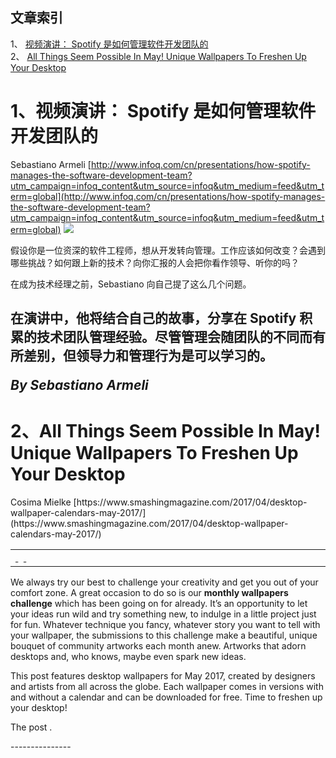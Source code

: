 ## 文章索引
1、 <a href="#1视频演讲-spotify-是如何管理软件开发团队的" >视频演讲： Spotify 是如何管理软件开发团队的</a><br/>
2、 <a href="#2all-things-seem-possible-in-may!-unique-wallpapers-to-freshen-up-your-desktop" >All Things Seem Possible In May! Unique Wallpapers To Freshen Up Your Desktop</a><br/><h1 id="#title_0" >1、视频演讲： Spotify 是如何管理软件开发团队的</h1>
Sebastiano Armeli
[http://www.infoq.com/cn/presentations/how-spotify-manages-the-software-development-team?utm_campaign=infoq_content&utm_source=infoq&utm_medium=feed&utm_term=global](http://www.infoq.com/cn/presentations/how-spotify-manages-the-software-development-team?utm_campaign=infoq_content&utm_source=infoq&utm_medium=feed&utm_term=global)
<img src="http://www.infoq.com/resource/presentations/how-spotify-manages-the-software-development-team/zh/mediumimage/Kinshuk Mishra270.jpg"/><p>假设你是一位资深的软件工程师，想从开发转向管理。工作应该如何改变？会遇到哪些挑战？如何跟上新的技术？向你汇报的人会把你看作领导、听你的吗？

在成为技术经理之前，Sebastiano 向自己提了这么几个问题。

在演讲中，他将结合自己的故事，分享在 Spotify 积累的技术团队管理经验。尽管管理会随团队的不同而有所差别，但领导力和管理行为是可以学习的。</p> <i>By Sebastiano Armeli</i>
---------------
<h1 id="#title_1" >2、All Things Seem Possible In May! Unique Wallpapers To Freshen Up Your Desktop</h1>
Cosima Mielke
[https://www.smashingmagazine.com/2017/04/desktop-wallpaper-calendars-may-2017/](https://www.smashingmagazine.com/2017/04/desktop-wallpaper-calendars-may-2017/)
<table width="650">
	<tr>
		<td width="650">
			<div style="width:650px;">
				<img src="http://statisches.auslieferung.commindo-media-ressourcen.de/advertisement.gif" alt="" border="0"/>
				<br/>
				<a href="http://auslieferung.commindo-media-ressourcen.de/random.php?mode=target&collection=smashing-rss&position=1" target="_blank">
					<img src="http://auslieferung.commindo-media-ressourcen.de/random.php?mode=image&collection=smashing-rss&position=1" border="0" alt=""/>
				</a>
				&nbsp;
				<a href="http://auslieferung.commindo-media-ressourcen.de/random.php?mode=target&collection=smashing-rss&position=2" target="_blank">
					<img src="http://auslieferung.commindo-media-ressourcen.de/random.php?mode=image&collection=smashing-rss&position=2" border="0" alt=""/>
				</a>
				&nbsp;
				<a href="http://auslieferung.commindo-media-ressourcen.de/random.php?mode=target&collection=smashing-rss&position=3" target="_blank">
					<img src="http://auslieferung.commindo-media-ressourcen.de/random.php?mode=image&collection=smashing-rss&position=3" border="0" alt=""/>
				</a>
			</div>
		</td>
	</tr>
</table><p>We always try our best to challenge your creativity and get you out of your comfort zone. A great occasion to do so is our <strong>monthly wallpapers challenge</strong> which has been going on for  already. It’s an opportunity to let your ideas run wild and try something new, to indulge in a little project just for fun. Whatever technique you fancy, whatever story you want to tell with your wallpaper, the submissions to this challenge make a beautiful, unique bouquet of community artworks each month anew. Artworks that adorn desktops and, who knows, maybe even spark new ideas.</p>
<figure></figure>
<p>This post features desktop wallpapers for May 2017, created by designers and artists from all across the globe. Each wallpaper comes in versions with and without a calendar and can be downloaded for free. Time to freshen up your desktop!</p><p>The post .</p>
---------------